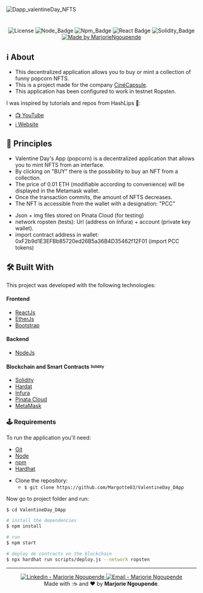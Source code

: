 ![Dapp_valentineDay_NFTS](https://user-images.githubusercontent.com/55487019/154154060-08deb792-d125-48ab-9f7e-5c1ac37e04d0.png)

<h1 align=center></h1>
<div align="center">
  
![License](https://img.shields.io/badge/license-MIT-737CA1?style=flat-square) 
![Node_Badge](https://img.shields.io/badge/node-14.16.1-green?style=flat-square)
![Npm_Badge](https://img.shields.io/badge/npm-6.14.12-yellow?style=flat-square)
![React Badge](https://img.shields.io/badge/React-17.0.2-45b8d8?style=flat-square)
![Solidity_Badge](https://img.shields.io/badge/Solidity-%5E8.0.0-363636?style=flat-square)
[![Made by MarjorieNgoupende](https://img.shields.io/badge/made%20by-MarjorieNgoupende-blueviolet?style=flat-square)](https://www.linkedin.com/in/marjorie-ngoupende-dev/)
</div>


## ℹ About

- This decentralized application allows you to buy or mint a collection of funny popcorn NFTS.
- This is a project made for the company [CinéCapsule](https://www.cinecapsule.com/).
- This application has been configured to work in testnet Ropsten.

I was inspired by tutorials and repos from HashLips 👄:

- [📺 YouTube](https://www.youtube.com/channel/UC1LV4_VQGBJHTJjEWUmy8nA)
- [ℹ️ Website](https://hashlips.online/HashLips)

## 📝 Principles

- Valentine Day's App (popcorn) is a decentralized application that allows you to mint NFTS from an interface.
- By clicking on "BUY" there is the possibility to buy an NFT from a collection.
- The price of 0.01 ETH (modifiable according to convenience) will be displayed in the Metamask wallet.
- Once the transaction commits, the amount of NFTS decreases.
- The NFT is accessible from the wallet with a designation: "PCC"

* Json + img files stored on Pinata Cloud (for testing)
* network ropsten (tests): Url (address on Infura) + account (private key wallet).
* import contract address in wallet: 0xF2b9d1E3EFBb85720ed26B5a36B4D35462f12F01 (import PCC tokens)


## 🛠 Built With

This project was developed with the following technologies:

#### **Frontend** 
  - [ReactJs](https://pt-br.reactjs.org/)
  - [EtherJs](https://docs.ethers.io/v5/)
  - [Bootstrap](https://getbootstrap.com/)

#### **Backend**
 - [NodeJs](https://nodejs.org/en/)
 
#### **Blockchain and Smart Contracts** <sub><sup>Solidity</sup></sub>
  - [Solidity](https://docs.soliditylang.org/)
  - [Hardat](https://hardhat.org/)
  - [Infura](https://infura.io/)
  - [Pinata Cloud](https://www.pinata.cloud/)
  - [MetaMask](https://metamask.io/)
 

### 🕹 Requirements

To run the application you'll need:
* [Git](https://git-scm.com)
* [Node](https://nodejs.org/)
* [npm](https://www.npmjs.com/)
* [Hardhat](https://hardhat.org/)
- Clone the repository:
  * ```$ git clone https://github.com/Margotte83/ValentineDay_DApp```

Now go to project folder and run:

```bash
$ cd ValentineDay_DApp

# install the dependencies
$ npm install

# run 
$ npm start

# deploy de contracts on the blockchain
$ npx hardhat run scripts/deploy.js --network ropsten

```

 <hr>


<p align="center">
<a href="https://www.linkedin.com/in/marjorie-ngoupende-dev/" target="_blank" >
  <img alt="Linkedin - Marjorie Ngoupende" src="https://img.shields.io/badge/Linkedin--%23F8952D?style=social&logo=linkedin">
</a>
<a href="mailto:marjorie.ngoupende@gmail.com" target="_blank" >
  <img alt="Email - Marjorie Ngoupende" src="https://img.shields.io/badge/Email--%23F8952D?style=social&logo=gmail">
</a> 
<br/>
  Made with :☕ and ❤️ by <b>Marjorie Ngoupende</b>.
<p/>

